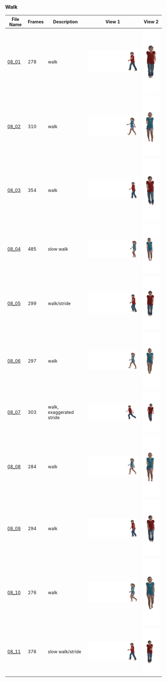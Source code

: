 ### Walk
|File Name|Frames|Description|View 1|View 2|
|-|-|-|-|-|
|[08_01](https://github.com/Shriinivas/cmubvh/raw/main/Sequence-001-009/08/Data/08_01.zip)|278|walk|<img src="https://github.com/Shriinivas/cmubvhgifs/blob/main/Sequence-001-009/08/08_01_0.gif"/>|<img src="https://github.com/Shriinivas/cmubvhgifs/blob/main/Sequence-001-009/08/08_01_1.gif"/>|
|[08_02](https://github.com/Shriinivas/cmubvh/raw/main/Sequence-001-009/08/Data/08_02.zip)|310|walk|<img src="https://github.com/Shriinivas/cmubvhgifs/blob/main/Sequence-001-009/08/08_02_0.gif"/>|<img src="https://github.com/Shriinivas/cmubvhgifs/blob/main/Sequence-001-009/08/08_02_1.gif"/>|
|[08_03](https://github.com/Shriinivas/cmubvh/raw/main/Sequence-001-009/08/Data/08_03.zip)|354|walk|<img src="https://github.com/Shriinivas/cmubvhgifs/blob/main/Sequence-001-009/08/08_03_0.gif"/>|<img src="https://github.com/Shriinivas/cmubvhgifs/blob/main/Sequence-001-009/08/08_03_1.gif"/>|
|[08_04](https://github.com/Shriinivas/cmubvh/raw/main/Sequence-001-009/08/Data/08_04.zip)|485|slow walk|<img src="https://github.com/Shriinivas/cmubvhgifs/blob/main/Sequence-001-009/08/08_04_0.gif"/>|<img src="https://github.com/Shriinivas/cmubvhgifs/blob/main/Sequence-001-009/08/08_04_1.gif"/>|
|[08_05](https://github.com/Shriinivas/cmubvh/raw/main/Sequence-001-009/08/Data/08_05.zip)|299|walk/stride|<img src="https://github.com/Shriinivas/cmubvhgifs/blob/main/Sequence-001-009/08/08_05_0.gif"/>|<img src="https://github.com/Shriinivas/cmubvhgifs/blob/main/Sequence-001-009/08/08_05_1.gif"/>|
|[08_06](https://github.com/Shriinivas/cmubvh/raw/main/Sequence-001-009/08/Data/08_06.zip)|297|walk|<img src="https://github.com/Shriinivas/cmubvhgifs/blob/main/Sequence-001-009/08/08_06_0.gif"/>|<img src="https://github.com/Shriinivas/cmubvhgifs/blob/main/Sequence-001-009/08/08_06_1.gif"/>|
|[08_07](https://github.com/Shriinivas/cmubvh/raw/main/Sequence-001-009/08/Data/08_07.zip)|303|walk, exaggerated stride|<img src="https://github.com/Shriinivas/cmubvhgifs/blob/main/Sequence-001-009/08/08_07_0.gif"/>|<img src="https://github.com/Shriinivas/cmubvhgifs/blob/main/Sequence-001-009/08/08_07_1.gif"/>|
|[08_08](https://github.com/Shriinivas/cmubvh/raw/main/Sequence-001-009/08/Data/08_08.zip)|284|walk|<img src="https://github.com/Shriinivas/cmubvhgifs/blob/main/Sequence-001-009/08/08_08_0.gif"/>|<img src="https://github.com/Shriinivas/cmubvhgifs/blob/main/Sequence-001-009/08/08_08_1.gif"/>|
|[08_09](https://github.com/Shriinivas/cmubvh/raw/main/Sequence-001-009/08/Data/08_09.zip)|294|walk|<img src="https://github.com/Shriinivas/cmubvhgifs/blob/main/Sequence-001-009/08/08_09_0.gif"/>|<img src="https://github.com/Shriinivas/cmubvhgifs/blob/main/Sequence-001-009/08/08_09_1.gif"/>|
|[08_10](https://github.com/Shriinivas/cmubvh/raw/main/Sequence-001-009/08/Data/08_10.zip)|276|walk|<img src="https://github.com/Shriinivas/cmubvhgifs/blob/main/Sequence-001-009/08/08_10_0.gif"/>|<img src="https://github.com/Shriinivas/cmubvhgifs/blob/main/Sequence-001-009/08/08_10_1.gif"/>|
|[08_11](https://github.com/Shriinivas/cmubvh/raw/main/Sequence-001-009/08/Data/08_11.zip)|376|slow walk/stride|<img src="https://github.com/Shriinivas/cmubvhgifs/blob/main/Sequence-001-009/08/08_11_0.gif"/>|<img src="https://github.com/Shriinivas/cmubvhgifs/blob/main/Sequence-001-009/08/08_11_1.gif"/>|
